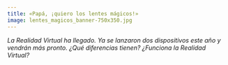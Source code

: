 ```yaml
---
title: «Papá, ¡quiero los lentes mágicos!»
image: lentes_magicos_banner-750x350.jpg
---
```


*La Realidad Virtual ha llegado. Ya se lanzaron dos dispositivos este año y vendrán más pronto. ¿Qué diferencias tienen? ¿Funciona la Realidad Virtual?*

<!--more-->
